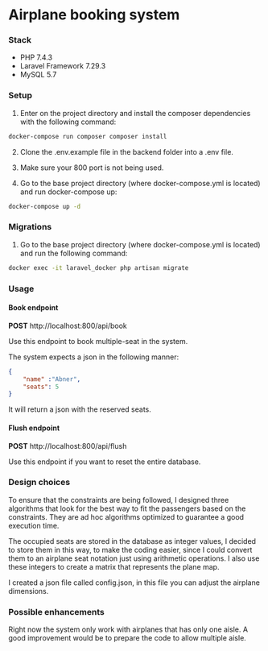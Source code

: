 # Airplane booking system

### Stack
- PHP 7.4.3
- Laravel Framework 7.29.3
- MySQL 5.7

### Setup

1. Enter on the project directory and install the composer dependencies with the following command:
```sh
docker-compose run composer composer install
```
2. Clone the .env.example file in the backend folder into a .env file.

3. Make sure your 800 port is not being used.

4. Go to the base project directory (where docker-compose.yml is located) and run docker-compose up:
```sh
docker-compose up -d
```

### Migrations

1. Go to the base project directory (where docker-compose.yml is located) and run the following command:

```sh
docker exec -it laravel_docker php artisan migrate
```

### Usage

#### Book endpoint

**POST** http://localhost:800/api/book

Use this endpoint to book multiple-seat in the system.

The system expects a json in the following manner:

```json
{
	"name" :"Abner",
	"seats": 5
}
```

It will return a json with the reserved seats.

#### Flush endpoint

**POST** http://localhost:800/api/flush

Use this endpoint  if you want to reset the entire database.

### Design choices

To ensure that the constraints are being followed, I designed three algorithms that look for the best way to fit the passengers based on the constraints. They are ad hoc algorithms optimized to guarantee a good execution time.

The occupied seats are stored in the database as integer values, I decided to store them in this way, to make the coding easier, since I could convert them to an airplane seat notation just using arithmetic operations. I also use these integers to create a matrix that represents the plane map.

I created a json file called config.json, in this file you can adjust the airplane dimensions.

### Possible enhancements

Right now the system only work with airplanes that has only one aisle. A good improvement would be to prepare the code to allow multiple aisle.
